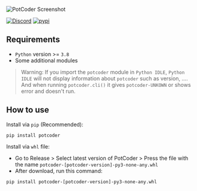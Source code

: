 ![PotCoder Screenshot](./src/potcoder/assets/potcoder-screenshot.png)

<a href='https://discord.gg/mVR8EpdM' target="_blank"><img alt='Discord' src='https://img.shields.io/badge/Join_Our COmmunity-100000?style=for-the-badge&logo=Discord&logoColor=FFFFFF&labelColor=5865f2&color=5865f2'/></a>
<a href='https://pypi.org/project/potcoder/' target="_blank"><img alt='pypi' src='https://img.shields.io/badge/PyPI_Download-100000?style=for-the-badge&logo=pypi&logoColor=FFFFFF&labelColor=515153&color=232A79'/></a>

## Requirements
- `Python` version >= `3.8`
- Some additional modules

> Warning: If you import the `potcoder` module in `Python IDLE`, `Python IDLE` will not display information about `potcoder` such as version, .... And when running `potcoder.cli()` it gives `potcoder-UNKOWN` or shows error and doesn't run.

## How to use
Install via `pip` (Recommended):
```
pip install potcoder
```


Install via `whl` file:
- Go to Release > Select latest version of PotCoder > Press the file with the name `potcoder-[potcoder-version]-py3-none-any.whl`
- After download, run this command:
```
pip install potcoder-[potcoder-version]-py3-none-any.whl
```


